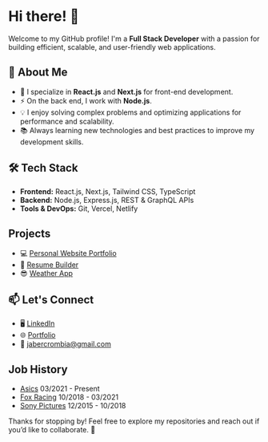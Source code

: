# Hi there! 👋

Welcome to my GitHub profile! I'm a **Full Stack Developer** with a passion for building efficient, scalable, and user-friendly web applications.

## 🚀 About Me

- 🔭 I specialize in **React.js** and **Next.js** for front-end development.
- ⚡ On the back end, I work with **Node.js**.
- 💡 I enjoy solving complex problems and optimizing applications for performance and scalability.
- 📚 Always learning new technologies and best practices to improve my development skills.


## 🛠️ Tech Stack
- **Frontend:** React.js, Next.js, Tailwind CSS, TypeScript
- **Backend:** Node.js, Express.js, REST & GraphQL APIs
- **Tools & DevOps:** Git, Vercel, Netlify


## Projects
- 💻 [Personal Website Portfolio](https://github.com/jabercrombia/jabercrombia-app)
- 📄 [Resume Builder](https://github.com/jabercrombia/resume-builder)
- 😎 [Weather App](https://github.com/jabercrombia/weather-nextjs)

## 📫 Let's Connect

- 🖥 [LinkedIn](https://www.linkedin.com/in/justin-abercrombia/)
- 🌐 [Portfolio](https://www.jabercrombia.com?utm_source=github&utm_medium=github&utm_campaign=gitub-profile)
- 📧 [jabercrombia@gmail.com](mailto:jabercrombia@gmail.com)

## Job History
- [Asics](http://www.asics.com) 03/2021 - Present
- [Fox Racing](http://www.foxracing.com)  10/2018 - 03/2021
- [Sony Pictures](http://www.sonypictures.com) 12/2015 - 10/2018


Thanks for stopping by! Feel free to explore my repositories and reach out if you’d like to collaborate. 🚀

